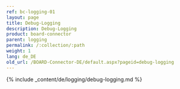 ```yaml
---
ref: bc-logging-01
layout: page
title: Debug-Logging
description: Debug-Logging
product: board-connector
parent: logging
permalink: /:collection/:path
weight: 1
lang: de_DE
old_url: /BOARD-Connector-DE/default.aspx?pageid=debug-logging
---
```

{% include _content/de/logging/debug-logging.md %}